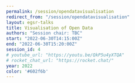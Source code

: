```yaml
---
permalink: /session/opendatavisualisation
redirect_from: "/session/opendatavisualisation"
layout: egsr-talks
title: Visualisation of Open Data 
authors: "Session chair: TBC"
start: "2022-06-30T14:15:00Z"
end: "2022-06-30T15:20:00Z"
session_id: 4
# youtube_url: "https://youtu.be/QkP5u4yXTQA"
# rocket_chat_url: "https://rocket.chat/"
year: 2022
color: '#602f6b'
---
```


